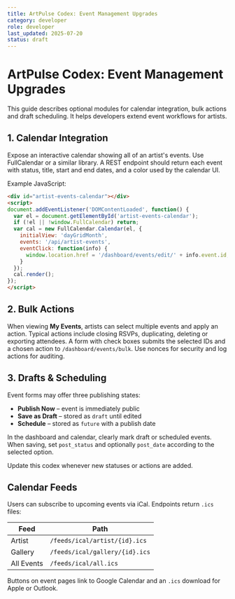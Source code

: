 ```yaml
---
title: ArtPulse Codex: Event Management Upgrades
category: developer
role: developer
last_updated: 2025-07-20
status: draft
---
```

# ArtPulse Codex: Event Management Upgrades

This guide describes optional modules for calendar integration, bulk actions and draft scheduling. It helps developers extend event workflows for artists.

## 1. Calendar Integration

Expose an interactive calendar showing all of an artist's events. Use FullCalendar or a similar library. A REST endpoint should return each event with status, title, start and end dates, and a color used by the calendar UI.

Example JavaScript:

```html
<div id="artist-events-calendar"></div>
<script>
document.addEventListener('DOMContentLoaded', function() {
  var el = document.getElementById('artist-events-calendar');
  if (!el || !window.FullCalendar) return;
  var cal = new FullCalendar.Calendar(el, {
    initialView: 'dayGridMonth',
    events: '/api/artist-events',
    eventClick: function(info) {
      window.location.href = '/dashboard/events/edit/' + info.event.id;
    }
  });
  cal.render();
});
</script>
```

## 2. Bulk Actions

When viewing **My Events**, artists can select multiple events and apply an action. Typical actions include closing RSVPs, duplicating, deleting or exporting attendees. A form with check boxes submits the selected IDs and a chosen action to `/dashboard/events/bulk`. Use nonces for security and log actions for auditing.

## 3. Drafts & Scheduling

Event forms may offer three publishing states:

- **Publish Now** – event is immediately public
- **Save as Draft** – stored as `draft` until edited
- **Schedule** – stored as `future` with a publish date

In the dashboard and calendar, clearly mark draft or scheduled events. When saving, set `post_status` and optionally `post_date` according to the selected option.

Update this codex whenever new statuses or actions are added.

## Calendar Feeds

Users can subscribe to upcoming events via iCal. Endpoints return `.ics` files:

| Feed | Path |
|------|------|
| Artist | `/feeds/ical/artist/{id}.ics` |
| Gallery | `/feeds/ical/gallery/{id}.ics` |
| All Events | `/feeds/ical/all.ics` |

Buttons on event pages link to Google Calendar and an `.ics` download for Apple or Outlook.